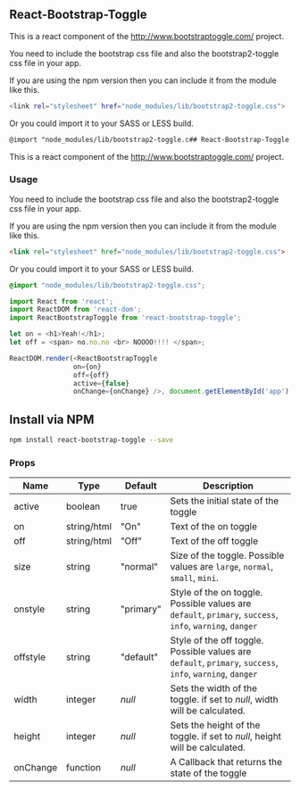 ## React-Bootstrap-Toggle

This is a react component of the http://www.bootstraptoggle.com/ project.

You need to include the bootstrap css file and also the bootstrap2-toggle css file in your app.

If you are using the npm version then you can include it from the module like this.

```sh
<link rel="stylesheet" href="node_modules/lib/bootstrap2-toggle.css">
```

Or you could import it to your SASS or LESS build.

```html
@import "node_modules/lib/bootstrap2-toggle.c## React-Bootstrap-Toggle
```

This is a react component of the http://www.bootstraptoggle.com/ project.

### Usage

You need to include the bootstrap css file and also the bootstrap2-toggle css file in your app.

If you are using the npm version then you can include it from the module like this.

```html
<link rel="stylesheet" href="node_modules/lib/bootstrap2-toggle.css">
```

Or you could import it to your SASS or LESS build.

```css
@import "node_modules/lib/bootstrap2-toggle.css";
```

```js
import React from 'react';
import ReactDOM from 'react-dom';
import ReactBootstrapToggle from 'react-bootstrap-toggle';

let on = <h1>Yeah!</h1>;
let off = <span> no.no.no <br> NOOOO!!!! </span>;

ReactDOM.render(<ReactBootstrapToggle
                on={on}
                off={off}
                active={false}
                onChange={onChange} />, document.getElementById('app') );

```

## Install via NPM

```sh
npm install react-bootstrap-toggle --save
```

### Props



Name|Type|Default|Description|
---|---|---|---
active|boolean|true| Sets the initial state of the toggle
on|string/html|"On"|Text of the on toggle
off|string/html|"Off"|Text of the off toggle
size|string|"normal"|Size of the toggle. Possible values are `large`, `normal`, `small`, `mini`.
onstyle|string|"primary"|Style of the on toggle. Possible values are `default`, `primary`, `success`, `info`, `warning`, `danger`
offstyle|string|"default"|Style of the off toggle. Possible values are `default`, `primary`, `success`, `info`, `warning`, `danger`
width|integer|*null*|Sets the width of the toggle. if set to *null*, width will be calculated.
height|integer|*null*|Sets the height of the toggle. if set to *null*, height will be calculated.
onChange|function|*null*|A Callback that returns the state of the toggle




